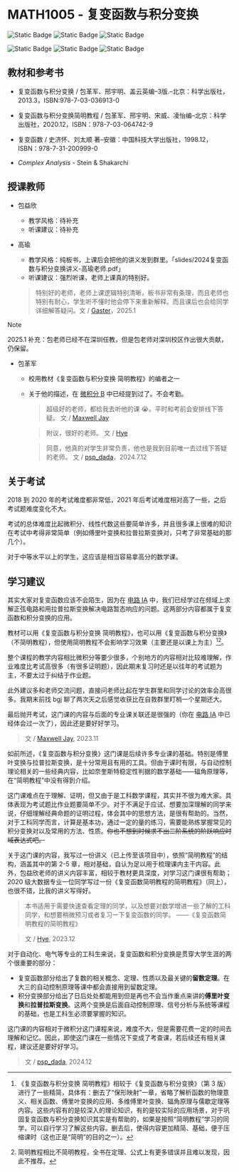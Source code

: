 # MATH1005 - 复变函数与积分变换

![Static Badge](https://img.shields.io/badge/(2023秋之前)考试课-red)
![Static Badge](https://img.shields.io/badge/(2024秋之后)考查课-green)
![Static Badge](https://img.shields.io/badge/%E5%AD%A6%E5%88%86-2.5-moccasin)

![Static Badge](https://img.shields.io/badge/%E6%88%90%E7%BB%A9%E6%9E%84%E6%88%90-gold)
![Static Badge](https://img.shields.io/badge/%E4%BD%9C%E4%B8%9A-20%25-wheat)
![Static Badge](https://img.shields.io/badge/%E6%9C%9F%E6%9C%AB%E8%80%83%E8%AF%95-80%25-wheat)

## 教材和参考书

- 复变函数与积分变换 / 包革军、邢宇明、盖云英编–3版.–北京：科学出版社，2013.3，ISBN:978-7-03-036913-0

- 复变函数与积分变换简明教程 / 包革军、邢宇明、宋威、凌怡编–北京：科学出版社，2020.12，ISBN：978-7-03-064742-9

- 复变函数 / 史济怀、刘太顺 著–安徽：中国科技大学出版社，1998.12，ISBN：978-7-31-200999-0

- _Complex Analysis_ - Stein & Shakarchi

## 授课教师
- 包益欣
  - 教学风格：待补充
  - 听课建议：待补充

- 高瑜
  - 教学风格：纯板书，上课后会把他的讲义发到群里。「slides/2024复变函数与积分变换讲义-高瑜老师.pdf」
  - 听课建议：强烈听课，老师上课真的特别好。
  > 特别好的老师，老师上课逻辑特别清晰，板书非常有条理，而且老师也特别有耐心，学生听不懂时他会停下来重新解释。而且课后也会给同学详细解答疑问。文 / [Gaster](https://github.com/WDGaster703)，2025.1

> [!NOTE]
> 2025.1 补充：包老师已经不在深圳任教，但是包老师对深圳校区作出很大贡献，仍保留。
- 包革军
  - 校用教材《复变函数与积分变换 简明教程》的编者之一
  - 关于他的描述，在 [微积分 B](https://hoa.moe/docs/fresh-spring/math1015b/) 中已经提到过了。不会考勤。

    > 超级好的老师，都给我去听他的课 😭。平时和考前会安排线下答疑。 文 / [Maxwell Jay](https://github.com/MaxwellJay256)
    
    > 附议，很好的老师。 文 / [Hye](https://github.com/Co-ding-Man)
    
    > 同意，他真的对学生非常负责，他也是我到目前唯一去过线下答疑的老师。 文 / [psp_dada](https://github.com/pspdada)，2024.7.12

## 关于考试

2018 到 2020 年的考试难度都非常低，2021 年后考试难度相对高了一些，之后考试题难度变化不大。

考试的总体难度比起微积分、线性代数这些要简单许多，并且很多课上很难的知识在考试中考得非常简单（例如傅里叶变换和拉普拉斯变换对，只考了非常基础的那几个）。

对于中等水平以上的学生，这应该是相当容易拿高分的数学课。

## 学习建议

其实大家对复变函数应该不会陌生，因为在 [电路 IA](https://github.com/HITSZ-OpenAuto/EE1011A) 中，我们已经学过在频域上求解正弦电路和用拉普拉斯变换解决电路暂态响应的问题。这两部分内容都属于复变函数和积分变换的应用。

教材可以用《复变函数与积分变换 简明教程》，也可以用《复变函数与积分变换》（不简明教程），但使用简明教程不会影响学习效果（主要还是以课上为主）[^1][^2]。

整个课程的教学内容相比微积分等要少很多，个别地方的内容相对比较难理解，作业难度比考试高很多（有很多证明题），因此期末复习时还是以往年的考试题为主，不要太过于纠结于作业题。

此外建议多和老师交流问题，直接问老师比起在学生群里和同学讨论的效率会高很多。我期末前找 bgj 聊了两次天之后感觉收获比在自救群里盯梢一个星期还大。

最后抛开考试，这门课的内容与后面的专业课关联还是很强的（你在 [电路 IA](https://github.com/HITSZ-OpenAuto/EE1011A) 中已经体会过一次了），因此还是要好好学习。

>  文 / [Maxwell Jay](https://github.com/MaxwellJay256), 2023.11

如前所述，《复变函数与积分变换》这门课是后续许多专业课的基础。特别是傅里叶变换与拉普拉斯变换，是十分常用且有用的工具。但由于课时有限，与自动控制理论相关的一些经典内容，比如奈奎斯特稳定性判据的数学基础——辐角原理等，在“简明教程”中没有得到介绍。

这门课难点在于理解、证明，但又由于是工科数学课程，其实并不很为难大家。具体表现为考试题比作业题要简单不少。对于不满足于应试、想要加深理解的同学来说，仔细理解经典命题的证明过程，体会其中的思想方法，是很有帮助的。当然，对于工科同学而言，计算是基本功，通过一定的量的练习，需要能熟练掌握常见的积分变换对以及常用的方法、性质。~~你也不想到时候求不出二阶系统的阶跃响应时域表达式吧。~~

关于这门课的内容，我写过一份讲义（已上传至该项目中），依照“简明教程”的结构，涵盖其中的第 2-5 章，相对基础，自认为足以用于梳理课内主干内容。此外，包益欣老师的讲义内容丰富，相较于教材更具深度，对学习这门课很有帮助；2020 级大数据专业一位同学写过一份《复变函数简明教程的简明教程》（同上），也很不错，比我的讲义写得好。

> 本书适用于需要快速查看定理的同学，以及想要对数学增进一些了解的工科同学，和想要稍微预习或者复习一下复变函数的同学。 ——《复变函数简明教程的简明教程》

> 文 / [Hye](https://github.com/Co-ding-Man), 2023.12

对于自动化、电气等专业的工科生来说，复变函数和积分变换是贯穿大学生涯的两个很重要的部分：

- 复变函数部分给出了复数的相关概念、定理、性质以及最关键的**留数定理**。在大三的自动控制原理等课中都会直接用到留数定理。
- 积分变换部分给出了日后处处都能用到但是再也不会当作重点来讲的**傅里叶变换**和**拉普拉斯变换**。这两个变换是后面自动控制原理、信号分析与系统等课程的基础，也是工科生必须要掌握的知识。

这门课的内容相对于微积分这门课程来说，难度不大，但是需要花费一定的时间去理解和记忆。因此，即使这门课在一些情况下变成了考查课，若后续还有相关课程，建议还是要好好学习。

> 文 / [psp_dada](https://github.com/pspdada), 2024.12

[^1]: 《复变函数与积分变换 简明教程》相较于《复变函数与积分变换》（第 3 版）进行了一些精简，具体有：删去了“保形映射”一章，省略了解析函数的物理意义、相关函数、傅里叶变换的应用、多维傅里叶变换、辐角原理与儒歇定理等内容。这些内容有的是较深入的理论知识，有的是较实际的应用场景，对于巩固复变函数与积分变换知识其实是有帮助的，如果是按照“简明教程”学习的同学，可以自行学习了解这些内容。删去后，使得内容更加精简、基础，便于压缩课时（这也正是“简明”的目的之一）。
[^2]: 简明教程相比不简明教程，全书在定理、公式上有更多错误并且难以发现，因此不推荐。

